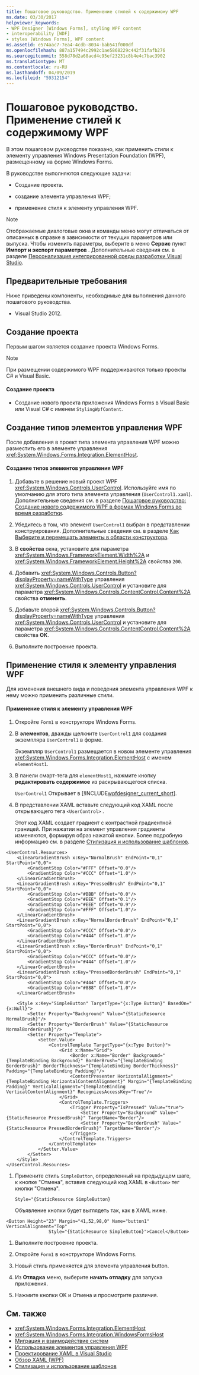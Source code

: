 ```yaml
---
title: Пошаговое руководство. Применение стилей к содержимому WPF
ms.date: 03/30/2017
helpviewer_keywords:
- WPF Designer [Windows Forms], styling WPF content
- interoperability [WDF]
- styles [Windows Forms], WPF content
ms.assetid: e574aac7-7ea4-4cdb-8034-bab541f000df
ms.openlocfilehash: 887a157494c2992c1ae5868229c442f31fafb276
ms.sourcegitcommit: 558d78d2a68acd4c95ef23231c8b4e4c7bac3902
ms.translationtype: MT
ms.contentlocale: ru-RU
ms.lasthandoff: 04/09/2019
ms.locfileid: "59312154"
---
```

# <a name="walkthrough-styling-wpf-content"></a>Пошаговое руководство. Применение стилей к содержимому WPF
В этом пошаговом руководстве показано, как применить стили к элементу управления Windows Presentation Foundation (WPF), размещенному на форме Windows Forms.

 В руководстве выполняются следующие задачи:

-   Создание проекта.

-   создание элемента управления WPF;

-   применение стиля к элементу управления WPF.

> [!NOTE]
>  Отображаемые диалоговые окна и команды меню могут отличаться от описанных в справке в зависимости от текущих параметров или выпуска. Чтобы изменить параметры, выберите в меню **Сервис** пункт **Импорт и экспорт параметров** . Дополнительные сведения см. в разделе [Персонализация интегрированной среды разработки Visual Studio](/visualstudio/ide/personalizing-the-visual-studio-ide).  
  
## <a name="prerequisites"></a>Предварительные требования  
 Ниже приведены компоненты, необходимые для выполнения данного пошагового руководства.  
  
-   Visual Studio 2012.  
  
## <a name="creating-the-project"></a>Создание проекта  
 Первым шагом является создание проекта Windows Forms.  
  
> [!NOTE]
>  При размещении содержимого WPF поддерживаются только проекты C# и Visual Basic.  
  
#### <a name="to-create-the-project"></a>Создание проекта  
  
-   Создание нового проекта приложения Windows Forms в Visual Basic или Visual C# с именем `StylingWpfContent`.  
  
## <a name="creating-the-wpf-control-types"></a>Создание типов элементов управления WPF  
 После добавления в проект типа элемента управления WPF можно разместить его в элементе управления <xref:System.Windows.Forms.Integration.ElementHost>.  
  
#### <a name="to-create-wpf-control-types"></a>Создание типов элементов управления WPF  
  
1. Добавьте в решение новый проект WPF <xref:System.Windows.Controls.UserControl>. Используйте имя по умолчанию для этого типа элемента управления (`UserControl1.xaml`). Дополнительные сведения см. в разделе [Пошаговое руководство: Создание нового содержимого WPF в формах Windows Forms во время разработки](walkthrough-creating-new-wpf-content-on-windows-forms-at-design-time.md).  
  
2. Убедитесь в том, что элемент `UserControl1` выбран в представлении конструирования. Дополнительные сведения см. в разделе [Как Выберите и перемещать элементы в области конструктора](https://docs.microsoft.com/previous-versions/visualstudio/visual-studio-2010/bb514527(v=vs.100)).  
  
3. В **свойства** окна, установите для параметра <xref:System.Windows.FrameworkElement.Width%2A> и <xref:System.Windows.FrameworkElement.Height%2A> свойства `200`.  
  
4. Добавить <xref:System.Windows.Controls.Button?displayProperty=nameWithType> управления <xref:System.Windows.Controls.UserControl> и установите для параметра <xref:System.Windows.Controls.ContentControl.Content%2A> свойства **отменить**.  
  
5. Добавьте второй <xref:System.Windows.Controls.Button?displayProperty=nameWithType> управления <xref:System.Windows.Controls.UserControl> и установите для параметра <xref:System.Windows.Controls.ContentControl.Content%2A> свойства **ОК**.  
  
6. Выполните построение проекта.  
  
## <a name="applying-a-style-to-a-wpf-control"></a>Применение стиля к элементу управления WPF  
 Для изменения внешнего вида и поведения элемента управления WPF к нему можно применить различные стили.  
  
#### <a name="to-apply-a-style-to-a-wpf-control"></a>Применение стиля к элементу управления WPF  
  
1. Откройте `Form1` в конструкторе Windows Forms.  
  
2. В **элементов**, дважды щелкните `UserControl1` для создания экземпляра `UserControl1` в форме.  
  
     Экземпляр `UserControl1` размещается в новом элементе управления <xref:System.Windows.Forms.Integration.ElementHost> с именем `elementHost1`.  
  
3. В панели смарт-тега для `elementHost1`, нажмите кнопку **редактировать содержимое** из раскрывающегося списка.  
  
     `UserControl1` Открывает в [!INCLUDE[wpfdesigner_current_short](../../../../includes/wpfdesigner-current-short-md.md)].  
  
4. В представлении XAML вставьте следующий код XAML после открывающего тега `<UserControl>` .  
  
     Этот код XAML создает градиент с контрастной градиентной границей. При нажатии на элемент управления градиенты изменяются, формируя образ нажатой кнопки. Более подробную информацию см. в разделе [Стилизация и использование шаблонов](../../wpf/controls/styling-and-templating.md).  
  
```xaml  
<UserControl.Resources>  
    <LinearGradientBrush x:Key="NormalBrush" EndPoint="0,1" StartPoint="0,0">  
        <GradientStop Color="#FFF" Offset="0.0"/>  
        <GradientStop Color="#CCC" Offset="1.0"/>  
    </LinearGradientBrush>  
    <LinearGradientBrush x:Key="PressedBrush" EndPoint="0,1" StartPoint="0,0">  
        <GradientStop Color="#BBB" Offset="0.0"/>  
        <GradientStop Color="#EEE" Offset="0.1"/>  
        <GradientStop Color="#EEE" Offset="0.9"/>  
        <GradientStop Color="#FFF" Offset="1.0"/>  
    </LinearGradientBrush>  
    <LinearGradientBrush x:Key="NormalBorderBrush" EndPoint="0,1" StartPoint="0,0">  
        <GradientStop Color="#CCC" Offset="0.0"/>  
        <GradientStop Color="#444" Offset="1.0"/>  
    </LinearGradientBrush>  
    <LinearGradientBrush x:Key="BorderBrush" EndPoint="0,1" StartPoint="0,0">  
        <GradientStop Color="#CCC" Offset="0.0"/>  
        <GradientStop Color="#444" Offset="1.0"/>  
    </LinearGradientBrush>  
    <LinearGradientBrush x:Key="PressedBorderBrush" EndPoint="0,1" StartPoint="0,0">  
        <GradientStop Color="#444" Offset="0.0"/>  
        <GradientStop Color="#888" Offset="1.0"/>  
    </LinearGradientBrush>  
  
    <Style x:Key="SimpleButton" TargetType="{x:Type Button}" BasedOn="{x:Null}">  
        <Setter Property="Background" Value="{StaticResource NormalBrush}"/>  
        <Setter Property="BorderBrush" Value="{StaticResource NormalBorderBrush}"/>  
        <Setter Property="Template">  
            <Setter.Value>  
                <ControlTemplate TargetType="{x:Type Button}">  
                    <Grid x:Name="Grid">  
                        <Border x:Name="Border" Background="{TemplateBinding Background}" BorderBrush="{TemplateBinding BorderBrush}" BorderThickness="{TemplateBinding BorderThickness}" Padding="{TemplateBinding Padding}"/>  
                        <ContentPresenter HorizontalAlignment="{TemplateBinding HorizontalContentAlignment}" Margin="{TemplateBinding Padding}" VerticalAlignment="{TemplateBinding VerticalContentAlignment}" RecognizesAccessKey="True"/>  
                    </Grid>  
                    <ControlTemplate.Triggers>  
                        <Trigger Property="IsPressed" Value="true">  
                            <Setter Property="Background" Value="{StaticResource PressedBrush}" TargetName="Border"/>  
                            <Setter Property="BorderBrush" Value="{StaticResource PressedBorderBrush}" TargetName="Border"/>  
                        </Trigger>  
                    </ControlTemplate.Triggers>  
                </ControlTemplate>  
            </Setter.Value>  
        </Setter>  
    </Style>  
</UserControl.Resources>  
```  
  
1. Примените стиль `SimpleButton`, определенный на предыдущем шаге, к кнопке "Отмена", вставив следующий код XAML в `<Button>` тег кнопки "Отмена".  
  
    ```  
    Style="{StaticResource SimpleButton}  
    ```  
  
     Объявление кнопки будет выглядеть так, как в XAML ниже.  
  
```xaml  
<Button Height="23" Margin="41,52,98,0" Name="button1" VerticalAlignment="Top"  
                Style="{StaticResource SimpleButton}">Cancel</Button>  
```  
  
1. Выполните построение проекта.  
  
2. Откройте `Form1` в конструкторе Windows Forms.  
  
3. Новый стиль применяется для элемента управления button.  
  
4. Из **Отладка** меню, выберите **начать отладку** для запуска приложения.  
  
5. Нажмите кнопки OK и Отмена и просмотрите  различия.  
  
## <a name="see-also"></a>См. также

- <xref:System.Windows.Forms.Integration.ElementHost>
- <xref:System.Windows.Forms.Integration.WindowsFormsHost>
- [Миграция и взаимодействие систем](../../wpf/advanced/migration-and-interoperability.md)
- [Использование элементов управления WPF](using-wpf-controls.md)
- [Проектирование XAML в Visual Studio](/visualstudio/designers/designing-xaml-in-visual-studio)
- [Обзор XAML (WPF)](../../wpf/advanced/xaml-overview-wpf.md)
- [Стилизация и использование шаблонов](../../wpf/controls/styling-and-templating.md)
